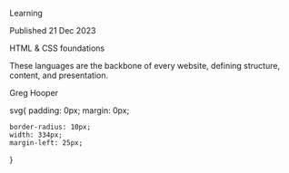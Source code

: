 Learning

  Published 21 Dec 2023

  HTML & CSS foundations

  These languages are the backbone of every website, defining structure, content, and presentation.

  Greg Hooper

  svg{
    padding: 0px;
    margin: 0px;
    
    border-radius: 10px;
    width: 334px;
    margin-left: 25px;
}